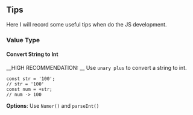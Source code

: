 ## Tips

Here I will record some useful tips when do the JS development.

### Value Type
#### Convert String to Int
__HIGH RECOMMENDATION: __ Use `unary plus` to convert a string to int.

```
const str = '100';
// str = '100'
const num = +str;
// num -> 100
```

__Options__: Use `Numer()` and `parseInt()`

```
